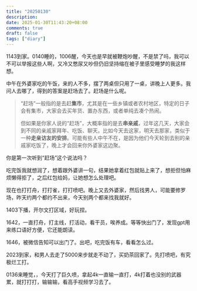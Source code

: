 ```yaml
---
title: "20250130"
description: 
date: 2025-01-30T11:43:20+08:00
comments: true
draft: false
tags: ["diary"]
---
```

1143到家。0140睡的，1006醒，今天也是早就被鞭炮吵醒，不是禁了吗，我可以不可以举报这些人啊，又冷又憋尿又吵但仍旧坚持缩在被子里感受睡梦的我这样想。

中午在外婆家吃的午饭，来的人不多，摆了两桌但只用了一桌，讲晚上人更多。我问人去哪了，得到的答案是赶场去了。赶场是什么呢。

>“赶场”一般指的是去赶**集市**，尤其是在一些乡镇或者农村地区，特定的日子会有集市，大家会去买年货、置办东西，或者单纯去凑个热闹。  
>
>但如果是你家人说的“赶场”，大概率指的是去**串亲戚**，过年这几天，大家会到不同的亲戚家拜年、吃饭、聊天。比如今天去这家，明天去那家，类似于一种**走亲访友的安排**。可能有些人中午不在，是因为他们今天轮到去别的亲戚家吃饭了，晚上才会回来你外婆家这边聚。

你是第一次听到“赶场”这个说法吗？

吃完饭我就想润了，想着跟外婆讲一句，结果她拿着红包就贴上来了，想拒但怕麻烦懒得拒了，之后红包给妈，让她想怎么处理吧。

现在也打打舟，打打雀，打打喷吧。晚上又去外婆家，然后找男人，可能要修罗场，昨天约两个都约不出来，今天别两个都来找我就好。

1403下播，开尔文打区域，好玩捏。

1642，一直打舟，打主线，打活动，看干员，唉养成。等等快出门了，发现gpt用来练口语好方便，它还能朗读。

1646，被微信告知可以出门了。出吧，吃完饭有车，看看怎么过。

2023到家，和男人去走了5000来步就走不动了，买奶茶回家了。先打喷吧，有究极烂工打。

0136来睡觉，，今天打了巨久喷，拿起4k一直输一直打，4k打着也没别的武器累，就打打打，输输输，看高手视频学习去了。